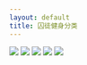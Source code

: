 ```yaml
---
layout: default
title: 囚徒健身分类
---
```



![](http://image109.360doc.com/DownloadImg/2018/11/3017/148457580_1_20181130051733305)
![](http://image109.360doc.com/DownloadImg/2018/11/3017/148457580_2_20181130051733695)
![](http://image109.360doc.com/DownloadImg/2018/11/3017/148457580_3_20181130051734148)
![](http://image109.360doc.com/DownloadImg/2018/11/3017/148457580_4_20181130051734570)
![](http://image109.360doc.com/DownloadImg/2018/11/3017/148457580_5_201811300517358)